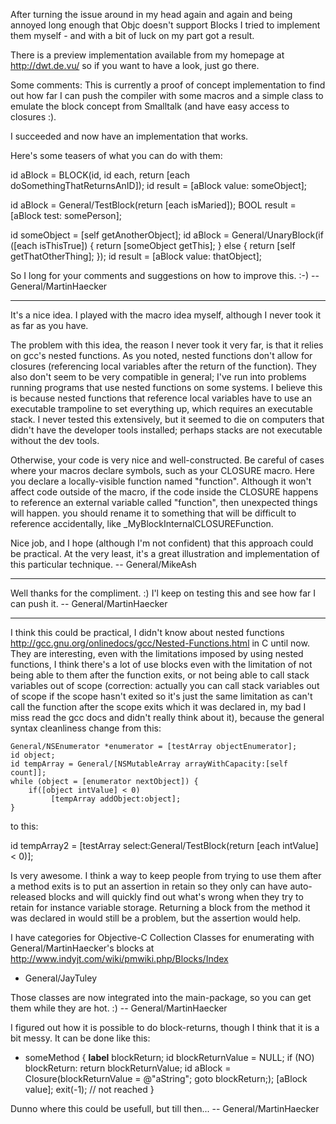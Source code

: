 


After turning the issue around in my head again and again and being annoyed long enough that Objc doesn't support Blocks I  tried to implement them myself - and with a bit of luck on my part got a result.

There is a preview implementation available from my homepage at http://dwt.de.vu/ so if you want to have a look, just go there.

Some comments:
This is currently a proof of concept implementation to find out how far I can push the compiler with some macros and a simple class to emulate the block concept from Smalltalk (and have easy access to closures :).

I succeeded and now have an implementation that works.

Here's some teasers of what you can do with them:

    
id aBlock = BLOCK(id, id each, return [each doSomethingThatReturnsAnID]);
id result = [aBlock value: someObject];

id aBlock = General/TestBlock(return [each isMaried]);
BOOL result = [aBlock test: somePerson];

id someObject = [self getAnotherObject];
id aBlock = General/UnaryBlock(if ([each isThisTrue]) {
					return [someObject getThis];
				} else {
					return [self getThatOtherThing];
				});
id result = [aBlock value: thatObject];


So I long for your comments and suggestions on how to improve this. :-) -- General/MartinHaecker

----

It's a nice idea. I played with the macro idea myself, although I never took it as far as you have.

The problem with this idea, the reason I never took it very far, is that it relies on gcc's nested functions. As you noted, nested functions don't allow for closures (referencing local variables after the return of the function). They also don't seem to be very compatible in general; I've run into problems running programs that use nested functions on some systems. I believe this is because nested functions that reference local variables have to use an executable trampoline to set everything up, which requires an executable stack. I never tested this extensively, but it seemed to die on computers that didn't have the developer tools installed; perhaps stacks are not executable without the dev tools.

Otherwise, your code is very nice and well-constructed. Be careful of cases where your macros declare symbols, such as your CLOSURE macro. Here you declare a locally-visible function named "function". Although it won't affect code outside of the macro, if the code inside the CLOSURE happens to reference an external variable called "function", then unexpected things will happen. you should rename it to something that will be difficult to reference accidentally, like _MyBlockInternalCLOSUREFunction.

Nice job, and I hope (although I'm not confident) that this approach could be practical. At the very least, it's a great illustration and implementation of this particular technique. -- General/MikeAsh

----

Well thanks for the compliment. :) I'l keep on testing this and see how far I can push it. -- General/MartinHaecker

----

I think this could be practical, I didn't know about nested functions http://gcc.gnu.org/onlinedocs/gcc/Nested-Functions.html in C until now. They are interesting, even with the limitations imposed by using nested functions, I think there's a lot of use blocks even with the limitation  of not being able to them after the function exits, or not being able to call stack variables out of scope (correction: actually you can call stack variables out of scope if the scope hasn't exited so it's just the same limitation as can't call the function after the scope exits which it was declared in, my bad I miss read the gcc docs and didn't really think about it), because the general syntax cleanliness change from this:

    
    General/NSEnumerator *enumerator = [testArray objectEnumerator];
    id object;
    id tempArray = General/[NSMutableArray arrayWithCapacity:[self count]]; 
    while (object = [enumerator nextObject]) {
        if([object intValue] < 0)
             [tempArray addObject:object];
    }


to this:

    
 id tempArray2 = [testArray select:General/TestBlock(return [each intValue] < 0)];


Is very awesome. I think a way to keep people from trying to use them after a method exits is to put an assertion in retain so they only can have auto-released blocks and will quickly find out what's wrong when they try to retain for instance variable storage. Returning a block from the method it was declared in would still be a problem, but the assertion would help.

I have categories for Objective-C Collection Classes for enumerating with General/MartinHaecker's blocks at http://www.indyjt.com/wiki/pmwiki.php/Blocks/Index

- General/JayTuley

Those classes are now integrated into the main-package, so you can get them while they are hot. :) -- General/MartinHaecker

I figured out how it is possible to do block-returns, though I think that it is a bit messy. It can be done like this:
    
- someMethod {
	__label__ blockReturn;
	id blockReturnValue = NULL;
	if (NO) blockReturn: return blockReturnValue;
	id aBlock = Closure(blockReturnValue = @"aString"; goto blockReturn;);
	[aBlock value];
	exit(-1); // not reached
}


Dunno where this could be usefull, but till then... -- General/MartinHaecker